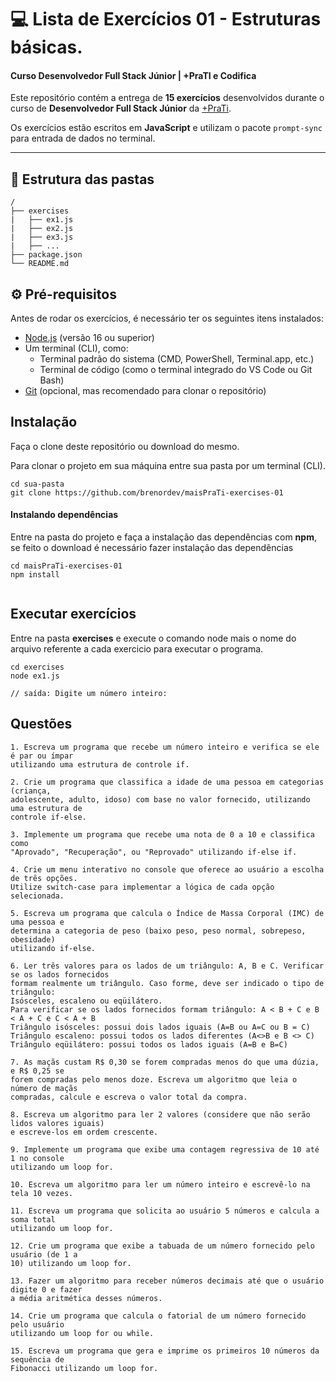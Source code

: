 # 💻 Lista de Exercícios 01 - Estruturas básicas.
#### Curso Desenvolvedor Full Stack Júnior | +PraTI e Codifica

Este repositório contém a entrega de **15 exercícios** desenvolvidos durante o curso de **Desenvolvedor Full Stack Júnior** da [+PraTi](https://maisprati.com.br/).

Os exercícios estão escritos em **JavaScript** e utilizam o pacote `prompt-sync` para entrada de dados no terminal.

---

## 📁 Estrutura das pastas

```
/
├── exercises
|   ├── ex1.js
|   ├── ex2.js
|   ├── ex3.js
|   ├── ...
├── package.json
└── README.md
```


## ⚙️ Pré-requisitos

Antes de rodar os exercícios, é necessário ter os seguintes itens instalados:

- [Node.js](https://nodejs.org/) (versão 16 ou superior)
- Um terminal (CLI), como:
  - Terminal padrão do sistema (CMD, PowerShell, Terminal.app, etc.)
  - Terminal de código (como o terminal integrado do VS Code ou Git Bash)
- [Git](https://git-scm.com/) (opcional, mas recomendado para clonar o repositório)

## Instalação

Faça o clone deste repositório ou download do mesmo.

Para clonar o projeto em sua máquina entre sua pasta por um terminal (CLI).
```
cd sua-pasta
git clone https://github.com/brenordev/maisPraTi-exercises-01
```
#### Instalando dependências
Entre na pasta do projeto e faça a instalação das dependências com **npm**, se feito o download é necessário fazer instalação das dependências

```
cd maisPraTi-exercises-01
npm install 
 
```
## Executar exercícios
Entre na pasta **exercises** e execute o comando node mais o nome do arquivo referente a cada exercicio para executar o programa.
```
cd exercises
node ex1.js
 
// saída: Digite um número inteiro: 
```

## Questões
    1. Escreva um programa que recebe um número inteiro e verifica se ele é par ou ímpar
    utilizando uma estrutura de controle if.

    2. Crie um programa que classifica a idade de uma pessoa em categorias (criança,
    adolescente, adulto, idoso) com base no valor fornecido, utilizando uma estrutura de
    controle if-else.

    3. Implemente um programa que recebe uma nota de 0 a 10 e classifica como
    "Aprovado", "Recuperação", ou "Reprovado" utilizando if-else if.

    4. Crie um menu interativo no console que oferece ao usuário a escolha de três opções.
    Utilize switch-case para implementar a lógica de cada opção selecionada.

    5. Escreva um programa que calcula o Índice de Massa Corporal (IMC) de uma pessoa e
    determina a categoria de peso (baixo peso, peso normal, sobrepeso, obesidade)
    utilizando if-else.

    6. Ler três valores para os lados de um triângulo: A, B e C. Verificar se os lados fornecidos
    formam realmente um triângulo. Caso forme, deve ser indicado o tipo de triângulo:
    Isósceles, escaleno ou eqüilátero.
    Para verificar se os lados fornecidos formam triângulo: A < B + C e B < A + C e C < A + B
    Triângulo isósceles: possui dois lados iguais (A=B ou A=C ou B = C)
    Triângulo escaleno: possui todos os lados diferentes (A<>B e B <> C)
    Triângulo eqüilátero: possui todos os lados iguais (A=B e B=C)

    7. As maçãs custam R$ 0,30 se forem compradas menos do que uma dúzia, e R$ 0,25 se
    forem compradas pelo menos doze. Escreva um algoritmo que leia o número de maçãs
    compradas, calcule e escreva o valor total da compra.

    8. Escreva um algoritmo para ler 2 valores (considere que não serão lidos valores iguais)
    e escreve-los em ordem crescente.

    9. Implemente um programa que exibe uma contagem regressiva de 10 até 1 no console
    utilizando um loop for.

    10. Escreva um algoritmo para ler um número inteiro e escrevê-lo na tela 10 vezes.

    11. Escreva um programa que solicita ao usuário 5 números e calcula a soma total
    utilizando um loop for.

    12. Crie um programa que exibe a tabuada de um número fornecido pelo usuário (de 1 a
    10) utilizando um loop for.

    13. Fazer um algoritmo para receber números decimais até que o usuário digite 0 e fazer
    a média aritmética desses números.

    14. Crie um programa que calcula o fatorial de um número fornecido pelo usuário
    utilizando um loop for ou while.

    15. Escreva um programa que gera e imprime os primeiros 10 números da sequência de
    Fibonacci utilizando um loop for.
